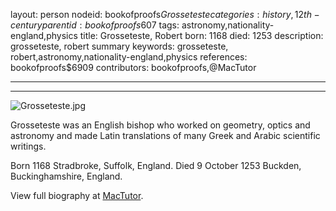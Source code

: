 layout: person
nodeid: bookofproofs$Grosseteste
categories: history,12th-century
parentid: bookofproofs$607
tags: astronomy,nationality-england,physics
title: Grosseteste, Robert
born: 1168
died: 1253
description: grosseteste, robert summary
keywords: grosseteste, robert,astronomy,nationality-england,physics
references: bookofproofs$6909
contributors: bookofproofs,@MacTutor

---


---

![Grosseteste.jpg](https://github.com/bookofproofs/bookofproofs.github.io/blob/main/_sources/images/portraits/Grosseteste.jpg?raw=true)

Grosseteste was an English bishop who worked on geometry, optics and astronomy and made Latin translations of many Greek and Arabic scientific writings.

Born 1168 Stradbroke, Suffolk, England. Died 9 October 1253 Buckden, Buckinghamshire, England.


View full biography at [MacTutor](https://mathshistory.st-andrews.ac.uk/Biographies/Grosseteste/).